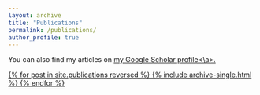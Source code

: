 ```yaml
---
layout: archive
title: "Publications"
permalink: /publications/
author_profile: true
---
```



You can also find my articles on <a href="https://scholar.google.com/citations?user=nmgE5hkAAAAJ&hl=en&authuser=2">my Google Scholar profile<\a>.

{% for post in site.publications reversed %}
  {% include archive-single.html %}
{% endfor %}